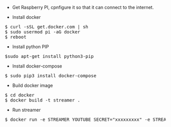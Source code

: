 * Get Raspberry PI, cpnfigure it so that it can connect to the internet.

* Install docker
<pre>
$ curl -sSL get.docker.com | sh
$ sudo usermod pi -aG docker
$ reboot
</pre>
        
* Install python PIP
<pre>
$sudo apt-get install python3-pip
</pre>

* Install docker-compose
<pre>
$ sudo pip3 install docker-compose
</pre>

* Build docker image
<pre>
$ cd docker
$ docker build -t streamer .
</pre>
 
* Run streamer

<pre>
$ docker run -e STREAMER_YOUTUBE_SECRET="xxxxxxxxx" -e STREAMER_BITRATE=500000 --name camera streamer
</pre>


